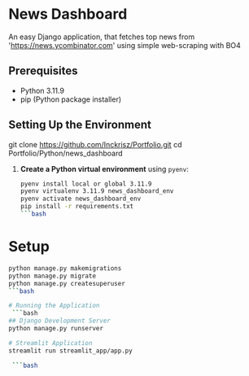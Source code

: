# News Dashboard

An easy Django application, that fetches top news from 'https://news.ycombinator.com' using simple web-scraping with BO4

## Prerequisites

- Python 3.11.9
- pip (Python package installer)

## Setting Up the Environment

git clone https://github.com/Inckrisz/Portfolio.git
cd Portfolio/Python/news_dashboard

1. **Create a Python virtual environment** using `pyenv`:
   ```bash
   pyenv install local or global 3.11.9
   pyenv virtualenv 3.11.9 news_dashboard_env
   pyenv activate news_dashboard_env
   pip install -r requirements.txt
   ```bash

# Setup
  ```bash
  python manage.py makemigrations
  python manage.py migrate
  python manage.py createsuperuser
  ```bash

# Running the Application
   ```bash
  ## Django Development Server
  python manage.py runserver

  # Streamlit Application
  streamlit run streamlit_app/app.py

   ```bash
